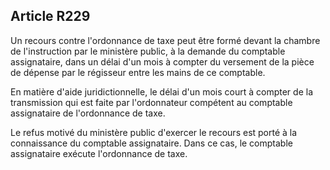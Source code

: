 Article R229
----
Un recours contre l'ordonnance de taxe peut être formé devant la chambre de
l'instruction par le ministère public, à la demande du comptable assignataire,
dans un délai d'un mois à compter du versement de la pièce de dépense par le
régisseur entre les mains de ce comptable.

En matière d'aide juridictionnelle, le délai d'un mois court à compter de la
transmission qui est faite par l'ordonnateur compétent au comptable assignataire
de l'ordonnance de taxe.

Le refus motivé du ministère public d'exercer le recours est porté à la
connaissance du comptable assignataire. Dans ce cas, le comptable assignataire
exécute l'ordonnance de taxe.

